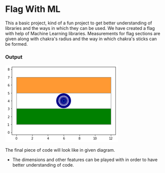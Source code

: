# Flag With ML

This a basic project, kind of a fun project to get better understanding of libraries and the ways in which they can be used.
We have created a flag with help of Machine Learning libraries. Measurements for flag sections are given along with chakra's radius and the way in which chakra's sticks can be formed. 

### Output

![Output Diagram](flag.png)

The final piece of code will look like in given diagram.
- The dimensions and other features can be played with in order to have better understanding of code.

